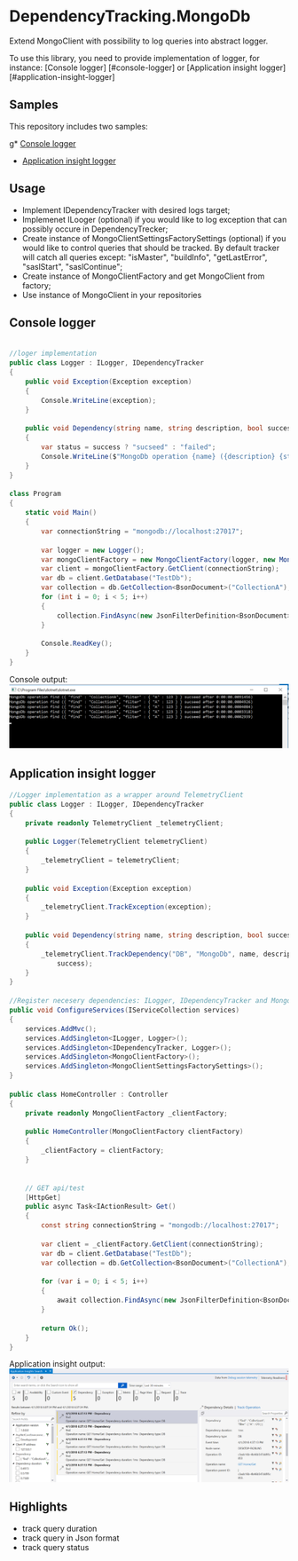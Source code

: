 # DependencyTracking.MongoDb
Extend MongoClient with possibility to log queries into abstract logger.

To use this library, you need to provide implementation of logger, for instance: [Console logger] [#console-logger] or [Application insight logger] [#application-insight-logger]

## Samples

This repository includes two samples:

g* [Console logger](https://github.com/apostolsergii/DependencyTracking.MongoDb/tree/master/DependencyTracking.MongoDb.SampleApp)
* [Application insight logger](https://github.com/apostolsergii/DependencyTracking.MongoDb/tree/master/DependencyTracking.MongoDb.SampleWebApp)

## Usage

* Implement IDependencyTracker with desired logs target;
* Implemenet ILooger (optional) if you would like to log exception that can possibly occure in DependencyTrecker;
* Create instance of MongoClientSettingsFactorySettings (optional) if you would like to control queries that should be tracked. By default tracker will catch all queries except: "isMaster", "buildInfo", "getLastError", "saslStart", "saslContinue";
* Create instance of MongoClientFactory and get MongoClient from factory;
* Use instance of MongoClient in your repositories

## Console logger

```csharp

//loger implementation
public class Logger : ILogger, IDependencyTracker
{
	public void Exception(Exception exception)
	{
		Console.WriteLine(exception);
	}

	public void Dependency(string name, string description, bool success, TimeSpan duration)
	{
		var status = success ? "sucseed" : "failed";
		Console.WriteLine($"MongoDb operation {name} ({description} {status} after {duration:g})");
	}
}

class Program
{
	static void Main()
	{
		var connectionString = "mongodb://localhost:27017";

		var logger = new Logger();
		var mongoClientFactory = new MongoClientFactory(logger, new MongoClientSettingsFactorySettings(), logger);
		var client = mongoClientFactory.GetClient(connectionString);
		var db = client.GetDatabase("TestDb");
		var collection = db.GetCollection<BsonDocument>("CollectionA");
		for (int i = 0; i < 5; i++)
		{
			collection.FindAsync(new JsonFilterDefinition<BsonDocument>("{'A':123}")).GetAwaiter().GetResult();
		}
		
		Console.ReadKey();
	}
}
```

Console output:
<img src="docs/assets/img/samples/ConsoleLogger.png" alt="Console logger output" />

## Application insight logger

```csharp
//Logger implementation as a wrapper around TelemetryClient
public class Logger : ILogger, IDependencyTracker
{
	private readonly TelemetryClient _telemetryClient;

	public Logger(TelemetryClient telemetryClient)
	{
		_telemetryClient = telemetryClient;
	}

	public void Exception(Exception exception)
	{
		_telemetryClient.TrackException(exception);
	}

	public void Dependency(string name, string description, bool success, TimeSpan duration)
	{
		_telemetryClient.TrackDependency("DB", "MongoDb", name, description, DateTimeOffset.UtcNow, duration, null,
			success);
	}
}

//Register necesery dependencies: ILogger, IDependencyTracker and MongoClientFactory
public void ConfigureServices(IServiceCollection services)
{
	services.AddMvc();
	services.AddSingleton<ILogger, Logger>();
	services.AddSingleton<IDependencyTracker, Logger>();
	services.AddSingleton<MongoClientFactory>();
	services.AddSingleton<MongoClientSettingsFactorySettings>();
}

public class HomeController : Controller
{
	private readonly MongoClientFactory _clientFactory;

	public HomeController(MongoClientFactory clientFactory)
	{
		_clientFactory = clientFactory;
	}


	// GET api/test
	[HttpGet]
	public async Task<IActionResult> Get()
	{
		const string connectionString = "mongodb://localhost:27017";

		var client = _clientFactory.GetClient(connectionString);
		var db = client.GetDatabase("TestDb");
		var collection = db.GetCollection<BsonDocument>("CollectionA");

		for (var i = 0; i < 5; i++)
		{
			await collection.FindAsync(new JsonFilterDefinition<BsonDocument>("{'A':123}"));
		}

		return Ok();
	}
}
```

Application insight output:
<img src="docs/assets/img/samples/ApplicationInsight.png" alt="Application insight output" />


## Highlights

* track query duration
* track query in Json format
* track query status
